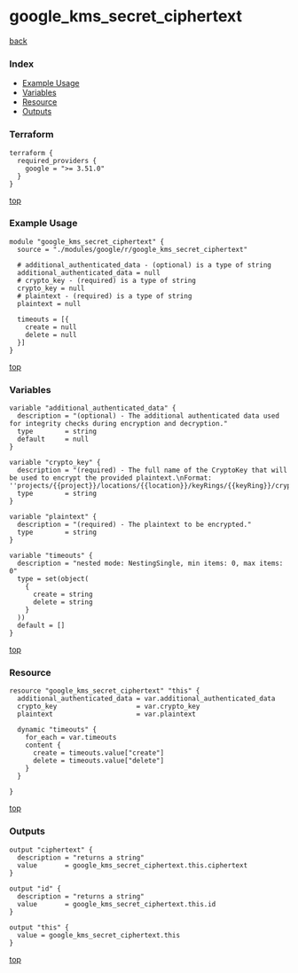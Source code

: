 # google_kms_secret_ciphertext

[back](../google.md)

### Index

- [Example Usage](#example-usage)
- [Variables](#variables)
- [Resource](#resource)
- [Outputs](#outputs)

### Terraform

```hcl
terraform {
  required_providers {
    google = ">= 3.51.0"
  }
}
```

[top](#index)

### Example Usage

```hcl
module "google_kms_secret_ciphertext" {
  source = "./modules/google/r/google_kms_secret_ciphertext"

  # additional_authenticated_data - (optional) is a type of string
  additional_authenticated_data = null
  # crypto_key - (required) is a type of string
  crypto_key = null
  # plaintext - (required) is a type of string
  plaintext = null

  timeouts = [{
    create = null
    delete = null
  }]
}
```

[top](#index)

### Variables

```hcl
variable "additional_authenticated_data" {
  description = "(optional) - The additional authenticated data used for integrity checks during encryption and decryption."
  type        = string
  default     = null
}

variable "crypto_key" {
  description = "(required) - The full name of the CryptoKey that will be used to encrypt the provided plaintext.\nFormat: ''projects/{{project}}/locations/{{location}}/keyRings/{{keyRing}}/cryptoKeys/{{cryptoKey}}''"
  type        = string
}

variable "plaintext" {
  description = "(required) - The plaintext to be encrypted."
  type        = string
}

variable "timeouts" {
  description = "nested mode: NestingSingle, min items: 0, max items: 0"
  type = set(object(
    {
      create = string
      delete = string
    }
  ))
  default = []
}
```

[top](#index)

### Resource

```hcl
resource "google_kms_secret_ciphertext" "this" {
  additional_authenticated_data = var.additional_authenticated_data
  crypto_key                    = var.crypto_key
  plaintext                     = var.plaintext

  dynamic "timeouts" {
    for_each = var.timeouts
    content {
      create = timeouts.value["create"]
      delete = timeouts.value["delete"]
    }
  }

}
```

[top](#index)

### Outputs

```hcl
output "ciphertext" {
  description = "returns a string"
  value       = google_kms_secret_ciphertext.this.ciphertext
}

output "id" {
  description = "returns a string"
  value       = google_kms_secret_ciphertext.this.id
}

output "this" {
  value = google_kms_secret_ciphertext.this
}
```

[top](#index)